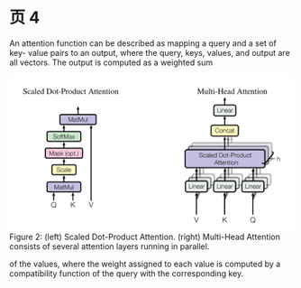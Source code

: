 # 页 4
An attention function can be described as mapping a query and a set of key- value pairs to an output, where the query, keys, values, and output are all vectors. The output is computed as a weighted sum

![alt text](transformer_images/image.png)  
Figure 2: (left) Scaled Dot-Product Attention. (right) Multi-Head Attention consists of several attention layers running in parallel.

of the values, where the weight assigned to each value is computed by a compatibility function of the query with the corresponding key.